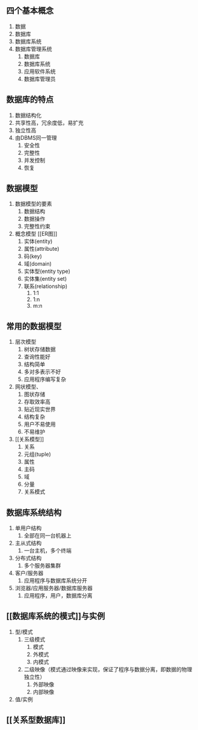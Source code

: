 
## 四个基本概念
1. 数据
2. 数据库
3. 数据库系统
4. 数据库管理系统
	1. 数据库
	2. 数据库系统
	3. 应用软件系统
	4. 数据库管理员


## 数据库的特点
1. 数据结构化
2. 共享性高，冗余度低，易扩充
3. 独立性高
4. 由DBMS同一管理
	1. 安全性
	2. 完整性
	3. 并发控制
	4. 恢复



## 数据模型
1. 数据模型的要素
	1. 数据结构
	2. 数据操作
	3. 完整性约束
2. 概念模型 [[ER图]]
	1. 实体(entity)
	2. 属性(attribute)
	3. 码(key)
	4. 域(domain)
	5. 实体型(entity type)
	6. 实体集(entity set)
	7. 联系(relationship)
		1. 1:1
		2. 1:n
		3. m:n

## 常用的数据模型
1. 层次模型
	1. 树状存储数据
	2. 查询性能好
	3. 结构简单
	4. 多对多表示不好
	5. 应用程序编写复杂
2. 网状模型、
	1. 图状存储
	2. 存取效率高
	3. 贴近现实世界
	4. 结构复杂
	5. 用户不易使用
	6. 不易维护
3. [[关系模型]]
	1. 关系
	2. 元组(tuple)
	3. 属性
	4. 主码
	5. 域
	6. 分量
	7. 关系模式

## 数据库系统结构
1. 单用户结构
	1. 全部在同一台机器上
2. 主从式结构
	1. 一台主机，多个终端
3. 分布式结构
	1. 多个服务器集群
4. 客户/服务器
	1. 应用程序与数据库系统分开
5. 浏览器/应用服务器/数据库服务器
	1. 应用程序，用户，数据库分离

## [[数据库系统的模式]]与实例
1. 型/模式
	1. 三级模式
		1. 模式
		2. 外模式
		3. 内模式
	2. 二级映像（模式通过映像来实现，保证了程序与数据分离，即数据的物理独立性）
		1. 外部映像
		2. 内部映像
2. 值/实例


## [[关系型数据库]]